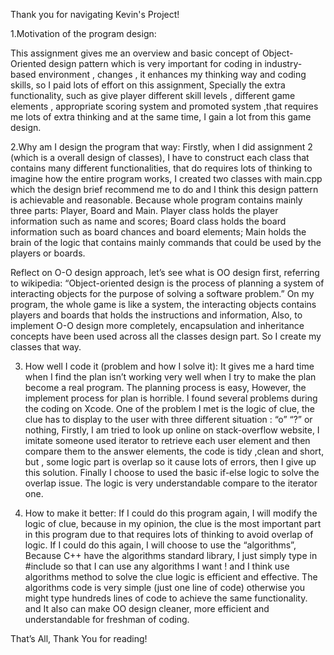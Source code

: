 Thank you for navigating Kevin's Project!

1.Motivation of the program design:

This assignment gives me an overview and basic concept of Object-Oriented design pattern which is very important for coding in industry-based environment , changes , it enhances my thinking way and coding skills, so I paid lots of effort on this assignment, Specially the extra functionality, such as give player different skill levels ,  different game elements , appropriate scoring system and promoted system ,that requires me lots of extra thinking and at the same time, I gain a lot from this game design. 

2.Why am I design the program that way:
 Firstly, when I did assignment 2 (which is a overall design of classes), I have to construct each class that contains many different functionalities, that do requires lots of thinking to imagine how the entire program works, I created two classes with main.cpp which the design brief recommend me to do and I think this design pattern is achievable and reasonable. 
Because whole program contains mainly three parts: Player, Board and Main.
Player class holds the player information such as name and scores;
Board class holds the board information such as board chances and board elements;
Main holds the brain of the logic that contains mainly commands that could be used by the players or boards.

Reflect on O-O design approach, let’s see what is OO design first, referring to wikipedia:
“Object-oriented design is the process of planning a system of interacting objects for the purpose of solving a software problem.”
On my program, the whole game is like a system, the interacting objects contains players and boards that holds the instructions and information, Also, to implement O-O design more completely,  encapsulation and inheritance concepts have been used across all the classes design part. So I create my classes that way.

3. How well I code it (problem and how I solve it):
 It gives me a hard time when I find the plan isn’t working very well when I try to make the plan become a real program. The planning process is easy, However, the implement process for plan is horrible.  I found several problems during the coding on Xcode. One of the problem I met is the logic of clue, the clue has to display to the user with three different situation : “o” “?” or nothing, Firstly, I am tried to look up online on stack-overflow website, I imitate someone used iterator to retrieve each user element and then compare them to the answer elements, the code is tidy ,clean and short, but , some logic part is overlap so it cause lots of errors, then I give up this solution. Finally I choose to used the basic if-else logic to solve the overlap issue. The logic is very understandable compare to the iterator one.


4. How to make it better:
	If I could do this program again, I will modify the logic of clue, because in my opinion, the clue is the most important part in this program due to that requires lots of thinking to avoid overlap of logic. If I could do this again, I will choose to use the “algorithms”, Because C++ have the algorithms standard library, I just simply type in #include <algorithms> so that I can use any algorithms I want ! and I think use algorithms method to solve the clue logic is efficient and effective. The algorithms code is very simple (just one line of code) otherwise  you might type hundreds lines of code to achieve the same functionality. and It also can make OO design cleaner, more efficient and understandable for freshman of coding.



That’s All, Thank You for reading! 
